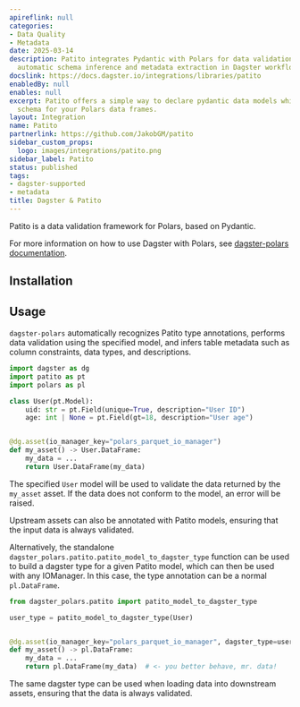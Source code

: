 ```yaml
---
apireflink: null
categories:
- Data Quality
- Metadata
date: 2025-03-14
description: Patito integrates Pydantic with Polars for data validation, enabling
  automatic schema inference and metadata extraction in Dagster workflows.
docslink: https://docs.dagster.io/integrations/libraries/patito
enabledBy: null
enables: null
excerpt: Patito offers a simple way to declare pydantic data models which double as
  schema for your Polars data frames.
layout: Integration
name: Patito
partnerlink: https://github.com/JakobGM/patito
sidebar_custom_props:
  logo: images/integrations/patito.png
sidebar_label: Patito
status: published
tags:
- dagster-supported
- metadata
title: Dagster & Patito
---
```


Patito is a data validation framework for Polars, based on Pydantic.

For more information on how to use Dagster with Polars, see [dagster-polars documentation](/integrations/libraries/polars).

## Installation

<PackageInstallInstructions packageName="dagster-polars[patito]" />

## Usage

`dagster-polars` automatically recognizes Patito type annotations, performs data validation using the specified model, and infers table metadata such as column constraints, data types, and descriptions.

```python
import dagster as dg
import patito as pt
import polars as pl

class User(pt.Model):
    uid: str = pt.Field(unique=True, description="User ID")
    age: int | None = pt.Field(gt=18, description="User age")


@dg.asset(io_manager_key="polars_parquet_io_manager")
def my_asset() -> User.DataFrame:
    my_data = ...
    return User.DataFrame(my_data)
```

The specified `User` model will be used to validate the data returned by the `my_asset` asset. If the data does not conform to the model, an error will be raised.

Upstream assets can also be annotated with Patito models, ensuring that the input data is always validated.

Alternatively, the standalone `dagster_polars.patito.patito_model_to_dagster_type` function can be used to build a dagster type for a given Patito model, which can then be used with any IOManager. In this case, the type annotation can be a normal `pl.DataFrame`.

```python
from dagster_polars.patito import patito_model_to_dagster_type

user_type = patito_model_to_dagster_type(User)


@dg.asset(io_manager_key="polars_parquet_io_manager", dagster_type=user_type)
def my_asset() -> pl.DataFrame:
    my_data = ...
    return pl.DataFrame(my_data)  # <- you better behave, mr. data!
```

The same dagster type can be used when loading data into downstream assets, ensuring that the data is always validated.
